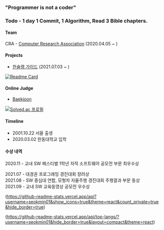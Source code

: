 ### "Programmer is not a coder"

### Todo - 1 day 1 Commit, 1 Algorithm, Read 3 Bible chapters.

#### Team
CRA - [Computer Research Association](https://cra16.github.io/) (2020.04.05 ~ )

#### Projects
- [한슐랭 가이드](https://github.com/marunemo/Hanchelin_Guide) (2021.07.03 ~ )

[![Readme Card](https://github-readme-stats.vercel.app/api/pin/?username=marunemo&repo=Hanchelin_Guide&theme=react)](https://github.com/marunemo/Hanchelin_Guide)

#### Online Judge
- [Baekjoon](https://www.acmicpc.net/user/joydonald1)

[![Solved.ac 프로필](http://mazassumnida.wtf/api/generate_badge?boj=joydonald1)](https://solved.ac/joydonald1)

#### Timeline
- 2001.10.22 서울 출생
- 2020.03.02 한동대학교 입학

#### 수상 내역
2020.11 - 교내 SW 페스티벌 1학년 자작 소프트웨어 공모전 부문 최우수상

2021.07 - 대경권 프로그래밍 경진대회 장려상\
2021.08 - SW 중심대 연합, 모형차 자율주행 경진대회 주행결과 부문 동상\
2021.09 - 교내 SW 교육동영상 공모전 우수상

(https://github-readme-stats.vercel.app/api?username=seokmin01&show_icons=true&theme=react&count_private=true&hide_border=true)

(https://github-readme-stats.vercel.app/api/top-langs/?username=seokmin01&hide_border=true&layout=compact&theme=react)

<!--
**seokmin01/seokmin01** is a ✨ _special_ ✨ repository because its `README.md` (this file) appears on your GitHub profile.

Here are some ideas to get you started:

- 🔭 I’m currently working on ...
- 🌱 I’m currently learning ...
- 👯 I’m looking to collaborate on ...
- 🤔 I’m looking for help with ...
- 💬 Ask me about ...
- 📫 How to reach me: ...
- 😄 Pronouns: ...
- ⚡ Fun fact: ...
-->
